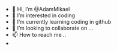 - 👋 Hi, I’m @AdamMikael
- 👀 I’m interested in coding
- 🌱 I’m currently learning coding in github
- 💞️ I’m looking to collaborate on ...
- 📫 How to reach me ..
- 
<!---
AdamMikael/AdamMikael is a ✨ special ✨ repository because its `README.md` (this file) appears on your GitHub profile.
You can click the Preview link to take a look at your changes.
--->
